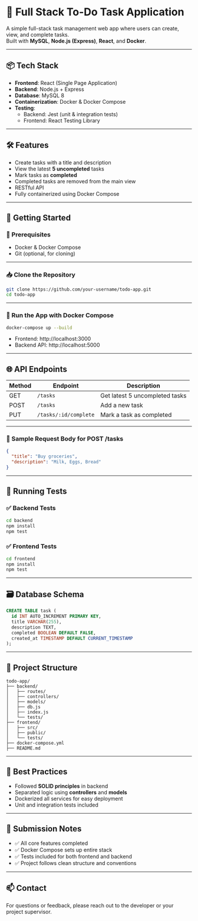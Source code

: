 # 📝 Full Stack To-Do Task Application

A simple full-stack task management web app where users can create, view, and complete tasks.  
Built with **MySQL**, **Node.js (Express)**, **React**, and **Docker**.

---

## 📦 Tech Stack

- **Frontend**: React (Single Page Application)
- **Backend**: Node.js + Express
- **Database**: MySQL 8
- **Containerization**: Docker & Docker Compose
- **Testing**:
  - Backend: Jest (unit & integration tests)
  - Frontend: React Testing Library

---

## 🛠️ Features

- Create tasks with a title and description
- View the latest **5 uncompleted** tasks
- Mark tasks as **completed**
- Completed tasks are removed from the main view
- RESTful API
- Fully containerized using Docker Compose

---

## 🚀 Getting Started

### 🧰 Prerequisites

- Docker & Docker Compose
- Git (optional, for cloning)

---

### 📥 Clone the Repository

```bash
git clone https://github.com/your-username/todo-app.git
cd todo-app
```

---

### 🐳 Run the App with Docker Compose

```bash
docker-compose up --build
```

- Frontend: http://localhost:3000  
- Backend API: http://localhost:5000

---

## 🌐 API Endpoints

| Method | Endpoint               | Description                      |
|--------|------------------------|----------------------------------|
| GET    | `/tasks`               | Get latest 5 uncompleted tasks   |
| POST   | `/tasks`               | Add a new task                   |
| PUT    | `/tasks/:id/complete`  | Mark a task as completed         |

---

### 📝 Sample Request Body for POST /tasks

```json
{
  "title": "Buy groceries",
  "description": "Milk, Eggs, Bread"
}
```

---

## 🧪 Running Tests

### ✅ Backend Tests

```bash
cd backend
npm install
npm test
```

### ✅ Frontend Tests

```bash
cd frontend
npm install
npm test
```

---

## 🗃️ Database Schema

```sql
CREATE TABLE task (
  id INT AUTO_INCREMENT PRIMARY KEY,
  title VARCHAR(255),
  description TEXT,
  completed BOOLEAN DEFAULT FALSE,
  created_at TIMESTAMP DEFAULT CURRENT_TIMESTAMP
);
```

---

## 📁 Project Structure

```
todo-app/
├── backend/
│   ├── routes/
│   ├── controllers/
│   ├── models/
│   ├── db.js
│   ├── index.js
│   └── tests/
├── frontend/
│   ├── src/
│   ├── public/
│   └── tests/
├── docker-compose.yml
├── README.md
```

---

## 🧹 Best Practices

- Followed **SOLID principles** in backend
- Separated logic using **controllers** and **models**
- Dockerized all services for easy deployment
- Unit and integration tests included

---

## 📝 Submission Notes

- ✅ All core features completed
- ✅ Docker Compose sets up entire stack
- ✅ Tests included for both frontend and backend
- ✅ Project follows clean structure and conventions

---

## 📫 Contact

For questions or feedback, please reach out to the developer or your project supervisor.
